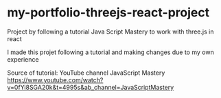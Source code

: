 # my-portfolio-threejs-react-project
Project by following a tutorial Java Script Mastery to work with three.js in react

I made this projet following a tutorial and making changes due to my own experience

Source of tutorial: YouTube channel JavaScript Mastery
https://www.youtube.com/watch?v=0fYi8SGA20k&t=4995s&ab_channel=JavaScriptMastery
